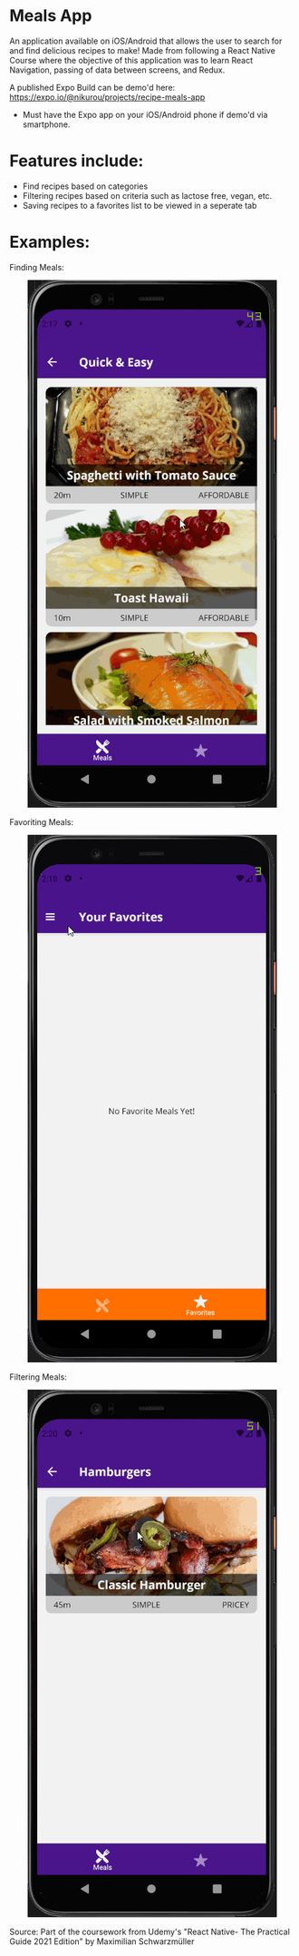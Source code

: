 # Meals App

An application available on iOS/Android that allows the user to search for and find delicious recipes to make! Made from following a React Native Course where the objective of this application was to learn React Navigation, passing of data between screens, and Redux.

A published Expo Build can be demo'd here: https://expo.io/@nikurou/projects/recipe-meals-app
- Must have the Expo app on your iOS/Android phone if demo'd via smartphone.

# Features include:

- Find recipes based on categories
- Filtering recipes based on criteria such as lactose free, vegan, etc.
- Saving recipes to a favorites list to be viewed in a seperate tab

# Examples:

Finding Meals:

<p align="center">
  <img src= "FindindRecipes.gif" alt = "animated")
</p>

Favoriting Meals:

<p align="center">
  <img src= "FavoritingRecipes.gif" alt = "animated")
</p>

Filtering Meals:

<p align="center">
  <img src= "FilteringRecipes.gif" alt = "animated")
</p>


Source:
Part of the coursework from Udemy's "React Native- The Practical Guide 2021 Edition" by Maximilian Schwarzmüller


